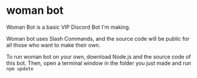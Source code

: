 # woman bot

Woman Bot is a basic VIP Discord Bot I'm making.

Woman bot uses Slash Commands, and the source code will be public for all those who want to make their own.

To run woman bot on your own, download Node.js and the source code of this bot. Then, open a terminal window in the folder you just made and run `npm update`
